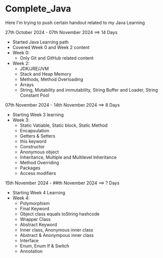 # Complete_Java
Here I'm trying to push certain handout related to my Java Learning

27th October 2024 - 07th November 2024 ==> 14 Days
- Started Java Learning path
- Covered Week 0 and Week 2 content
- Week 0:
    - Only Git and GitHub related content
- Week 2:
    - JDK/JRE/JVM
    - Stack and Heap Memory
    - Methods, Method Overloading
    - Arrays
    - String, Mutability and immutability, String Buffer and Loader, String Constant Pool


07th November 2024 - 14th November 2024 ==> 8 Days
- Starting Week 3 learning
- Week 3:
    - Static Vatiable, Static block, Static Method
    - Encapsulation
    - Getters & Setters
    - this keyword
    - Constructor
    - Anonymous object
    - Inheritance, Multiple and Multilevel Inheritance
    - Method Overriding
    - Packages
    - Access modifiers


15th November 2024 - ##th November 2024 ==> ? Days
- Starting Week 4 Learning
- Week 4: 
    - Polymorphism
    - Final Keyword
    - Object class equals toString hashcode
    - Wrapper Class
    - Abstract Keyword
    - Inner class, Anonymous inner class
    - Abstract & Anonympous inner class
    - Interface
    - Enum, Enum If & Switch
    - Annotation    